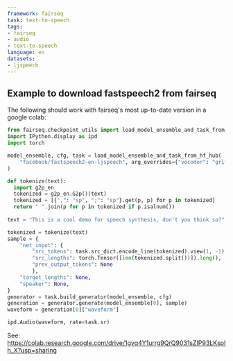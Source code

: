 ```yaml
---
framework: fairseq
task: text-to-speech
tags:
- fairseq
- audio
- text-to-speech
language: en
datasets:
- ljspeech
---
```

## Example to download fastspeech2 from fairseq

The following should work with fairseq's most up-to-date version in a google colab:

```python
from fairseq.checkpoint_utils import load_model_ensemble_and_task_from_hf_hub
import IPython.display as ipd
import torch

model_ensemble, cfg, task = load_model_ensemble_and_task_from_hf_hub(
    "facebook/fastspeech2-en-ljspeech", arg_overrides={"vocoder": "griffin_lim", "fp16": False}
)

def tokenize(text):
  import g2p_en
  tokenized = g2p_en.G2p()(text)
  tokenized = [{",": "sp", ";": "sp"}.get(p, p) for p in tokenized]
  return " ".join(p for p in tokenized if p.isalnum())
  
text = "This is a cool demo for speech synthesis, don't you think so?"

tokenized = tokenize(text)
sample = {
    "net_input": {
        "src_tokens": task.src_dict.encode_line(tokenized).view(1, -1),
        "src_lengths": torch.Tensor([len(tokenized.split())]).long(),
        "prev_output_tokens": None
        },
    "target_lengths": None,
    "speaker": None,
}
generator = task.build_generator(model_ensemble, cfg)
generation = generator.generate(model_ensemble[0], sample)
waveform = generation[0]["waveform"]

ipd.Audio(waveform, rate=task.sr)
```

See: https://colab.research.google.com/drive/1gvq4Y1urrg9QrQ9031sZIP93LKspIh_X?usp=sharing